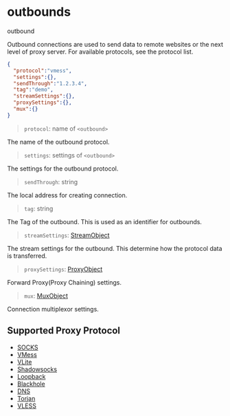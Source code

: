 # outbounds
outbound

Outbound connections are used to send data to remote websites or the next level of proxy server. For available protocols, see the protocol list.

```json
{
  "protocol":"vmess",
  "settings":{},
  "sendThrough":"1.2.3.4",
  "tag":"demo",
  "streamSettings":{},
  "proxySettings":{},
  "mux":{}
}
```

> `protocol`: name of `<outbound>`

The name of the outbound protocol.

> `settings`: settings of `<outbound>`

The settings for the outbound protocol.

> `sendThrough`: string

The local address for creating connection.

> `tag`: string

The Tag of the outbound. This is used as an identifier for outbounds.

> `streamSettings`: [StreamObject](stream.md)

The stream settings for the outbound. This determine how the protocol data is transferred.

> `proxySettings`: [ProxyObject](#ProxyObject)

Forward Proxy(Proxy Chaining) settings.

> `mux`: [MuxObject](#MuxObject)

Connection multiplexor settings.

## Supported Proxy Protocol

* [SOCKS](proxy/socks.md)
* [VMess](proxy/vmess.md)
* [VLite](proxy/vlite.md)
* [Shadowsocks](proxy/shadowsocks.md)
* [Loopback](proxy/loopback.md)
* [Blackhole](proxy/blackhole.md)
* [DNS](proxy/dns.md)
* [Torjan](proxy/torjan.md)
* [VLESS](proxy/vless.md)
